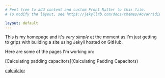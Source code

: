 ```yaml
---
# Feel free to add content and custom Front Matter to this file.
# To modify the layout, see https://jekyllrb.com/docs/themes/#overriding-theme-defaults

layout: default
---
```

This is my homepage and it's *very simple* at the moment as I'm just getting to grips with building a site using Jekyll hosted on GitHub.

Here are some of the pages I'm working on:

[Calculating padding capacitors](Calculating Padding Capacitors)

[calculator](<Capacitor padding calculator config 1.html>)
